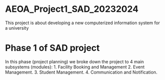 # AEOA_Project1_SAD_20232024
  This project is about developing a new computerized information system for a university
# Phase 1 of SAD project
  In this phase (project planning) we broke down the project to 4 main subsystems (modules):
    1. Facility Booking and Management
    2. Event Management.
    3. Student Management.
    4. Communication and Notification.
